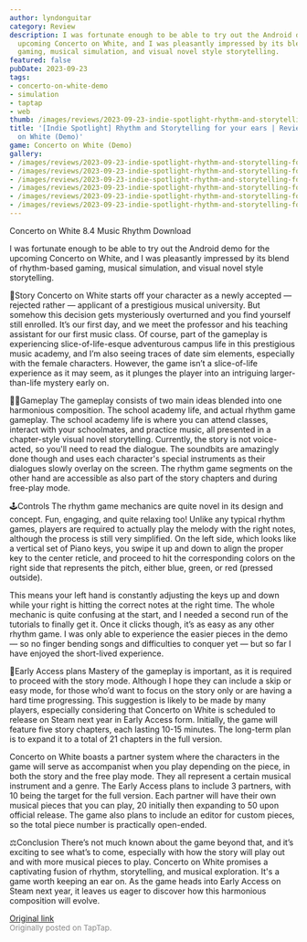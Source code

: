 ```yaml
---
author: lyndonguitar
category: Review
description: I was fortunate enough to be able to try out the Android demo for the
  upcoming Concerto on White, and I was pleasantly impressed by its blend of rhythm-based
  gaming, musical simulation, and visual novel style storytelling.
featured: false
pubDate: 2023-09-23
tags:
- concerto-on-white-demo
- simulation
- taptap
- web
thumb: /images/reviews/2023-09-23-indie-spotlight-rhythm-and-storytelling-for-your-ears--review---concerto-on-white-demo-0.avif
title: '[Indie Spotlight] Rhythm and Storytelling for your ears | Review - Concerto
  on White (Demo)'
game: Concerto on White (Demo)
gallery:
- /images/reviews/2023-09-23-indie-spotlight-rhythm-and-storytelling-for-your-ears--review---concerto-on-white-demo-0.avif
- /images/reviews/2023-09-23-indie-spotlight-rhythm-and-storytelling-for-your-ears--review---concerto-on-white-demo-1.avif
- /images/reviews/2023-09-23-indie-spotlight-rhythm-and-storytelling-for-your-ears--review---concerto-on-white-demo-2.avif
- /images/reviews/2023-09-23-indie-spotlight-rhythm-and-storytelling-for-your-ears--review---concerto-on-white-demo-3.avif
- /images/reviews/2023-09-23-indie-spotlight-rhythm-and-storytelling-for-your-ears--review---concerto-on-white-demo-4.avif
- /images/reviews/2023-09-23-indie-spotlight-rhythm-and-storytelling-for-your-ears--review---concerto-on-white-demo-5.avif
---
```

Concerto on White
8.4
Music
Rhythm
Download

I was fortunate enough to be able to try out the Android demo for the upcoming Concerto on White, and I was pleasantly impressed by its blend of rhythm-based gaming, musical simulation, and visual novel style storytelling.

📖Story
Concerto on White starts off your character as a newly accepted — rejected rather — applicant of a prestigious musical university. But somehow this decision gets mysteriously overturned and you find yourself still enrolled. It’s our first day, and we meet the professor and his teaching assistant for our first music class. Of course, part of the gameplay is experiencing slice-of-life-esque adventurous campus life in this prestigious music academy, and I’m also seeing traces of date sim elements, especially with the female characters. However, the game isn’t a slice-of-life experience as it may seem, as it plunges the player into an intriguing larger-than-life mystery early on.

📕🎶Gameplay
The gameplay consists of two main ideas blended into one harmonious composition. The school academy life, and actual rhythm game gameplay. The school academy life is where you can attend classes, interact with your schoolmates, and practice music, all presented in a chapter-style visual novel storytelling. Currently, the story is not voice-acted, so you'll need to read the dialogue. The soundbits are amazingly done though and uses each character's special instruments as their dialogues slowly overlay on the screen. The rhythm game segments on the other hand are accessible as also part of the story chapters and during free-play mode.

🕹Controls
The rhythm game mechanics are quite novel in its design and concept. Fun, engaging, and quite relaxing too! Unlike any typical rhythm games, players are required to actually play the melody with the right notes, although the process is still very simplified. On the left side, which looks like a vertical set of Piano keys, you swipe it up and down to align the proper key to the center reticle, and proceed to hit the corresponding colors on the right side that represents the pitch, either blue, green, or red (pressed outside).

This means your left hand is constantly adjusting the keys up and down while your right is hitting the correct notes at the right time. The whole mechanic is quite confusing at the start, and I needed a second run of the tutorials to finally get it. Once it clicks though, it’s as easy as any other rhythm game. I was only able to experience the easier pieces in the demo — so no finger bending songs and difficulties to conquer yet — but so far I have enjoyed the short-lived experience.

🚧Early Access plans
Mastery of the gameplay is important, as it is required to proceed with the story mode. Although I hope they can include a skip or easy mode, for those who’d want to focus on the story only or are having a hard time progressing. This suggestion is likely to be made by many players, especially considering that Concerto on White is scheduled to release on Steam next year in Early Access form. Initially, the game will feature five story chapters, each lasting 10-15 minutes. The long-term plan is to expand it to a total of 21 chapters in the full version.

Concerto on White boasts a partner system where the characters in the game will serve as accompanist when you play depending on the piece, in both the story and the free play mode. They all represent a certain musical instrument and a genre. The Early Access plans to include 3 partners, with 10 being the target for the full version. Each partner will have their own musical pieces that you can play, 20 initially then expanding to 50 upon official release. The game also plans to include an editor for custom pieces, so the total piece  number is practically open-ended.

⚖️Conclusion
There’s not much known about the game beyond that, and it’s exciting to see what’s to come, especially with how the story will play out and with more musical pieces to play. Concerto on White promises a captivating fusion of rhythm, storytelling, and musical exploration. It's a game worth keeping an ear on. As the game heads into Early Access on Steam next year, it leaves us eager to discover how this harmonious composition will evolve.

[Original link](https://www.taptap.io/post/6336248)<br><span style="font-size: 0.95em; color: #888;">Originally posted on TapTap.</span>